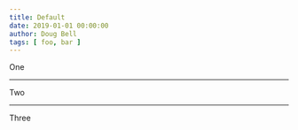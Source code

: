 ```yaml
---
title: Default
date: 2019-01-01 00:00:00
author: Doug Bell
tags: [ foo, bar ]
---
```


One

---

Two

---

Three

